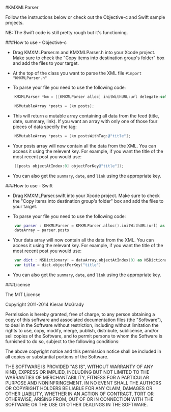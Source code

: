 #KMXMLParser

Follow the instructions below or check out the Objective-c and Swift sample projects. 

NB: The Swift code is still pretty rough but it's functioning.

###How to use - Objective-c

- Drag KMXMLParser.m and KMXMLParser.h into your Xcode project. Make sure to check the "Copy items into destination group's folder" box and add the files to your target.

- At the top of the class you want to parse the XML file ``#import "KMXMLParser.h"``

- To parse your file you need to use the following code:

```Objective-C
    KMXMLParser *km = [[KMXMLParser alloc] initWithURL:url delegate:self]; 

    NSMutableArray *posts = [km posts];
```
- This will return a mutable array containing all data from the feed (title, date, summary, link). If you want an array with only one of those four pieces of data specify the tag:

```Objective-C
    NSMutableArray *posts = [km postsWithTag:@"title"];
```

- Your posts array will now contain all the data from the XML. You can access it using the relevent key. For example, if you want the title of the most recent post you would use:

```Objective-C
    [[posts objectAtIndex:0] objectForKey@"title"]);
```

- You can also get the ``summary``, ``date``, and ``link`` using the appropriate key.

###How to use - Swift

- Drag KMXMLParser.swift into your Xcode project. Make sure to check the "Copy items into destination group's folder" box and add the files to your target.

- To parse your file you need to use the following code:

```Swift
    var parser : KMXMLParser = KMXMLParser.alloc().initWithURL(url) as KMXMLParser 
    dataArray = parser.posts
```
- Your data array will now contain all the data from the XML. You can access it using the relevant key. For example, if you want the title of the most recent post you would use:

```Swift
    var dict : NSDictionary! = dataArray.objectAtIndex(0) as NSDictionary
    var title = dict.objectForKey("title")
``` 

- You can also get the ``summary``, ``date``, and ``link`` using the appropriate key.

###License

  The MIT License

  Copyright 2011-2014 Kieran McGrady

  Permission is hereby granted, free of charge, to any person obtaining a copy of 
  this software and associated documentation files (the "Software"), to deal in 
  the Software without restriction, including without limitation the rights to use, 
  copy, modify, merge, publish, distribute, sublicense, and/or sell copies of the 
  Software, and to permit persons to whom the Software is furnished to do so, subject 
  to the following conditions:

  The above copyright notice and this permission notice shall be included in all 
  copies or substantial portions of the Software.

  THE SOFTWARE IS PROVIDED "AS IS", WITHOUT WARRANTY OF ANY KIND, EXPRESS OR IMPLIED, 
  INCLUDING BUT NOT LIMITED TO THE WARRANTIES OF MERCHANTABILITY, FITNESS 
  FOR A PARTICULAR PURPOSE AND NONINFRINGEMENT. IN NO EVENT SHALL THE AUTHORS 
  OR COPYRIGHT HOLDERS BE LIABLE FOR ANY CLAIM, DAMAGES OR OTHER LIABILITY, 
  WHETHER IN AN ACTION OF CONTRACT, TORT OR OTHERWISE, ARISING FROM, OUT OF 
  OR IN CONNECTION WITH THE SOFTWARE OR THE USE OR OTHER DEALINGS IN THE SOFTWARE.
